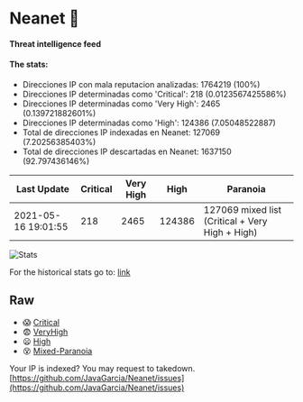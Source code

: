 # Neanet :hocho:
#### Threat intelligence feed
#### The stats:

- Direcciones IP con mala reputacion analizadas: 1764219 (100%)
- Direcciones IP determinadas como 'Critical':  218 (0.0123567425586%)
- Direcciones IP determinadas como 'Very High':  2465 (0.139721882601%)
- Direcciones IP determinadas como 'High':  124386 (7.05048522887)
- Total de direcciones IP indexadas en Neanet:  127069 (7.20256385403%)
- Total de direcciones IP descartadas en Neanet:  1637150 (92.797436146%)

| Last Update | Critical | Very High | High | Paranoia |
| --- | --- | --- | --- | --- |
| 2021-05-16 19:01:55 | 218 | 2465 | 124386 | 127069 mixed list (Critical + Very High + High)|

![Stats](https://docs.google.com/spreadsheets/d/e/2PACX-1vSnaNMIXVabIpDJjufMlzH7poXnshF3mgd8Is1g9ytUEzVsP5my4Trn8f-xkoLLQ38xpL3HtmUexLo6/pubchart?oid=501124687&format=image)

For the historical stats go to: [link](/stats.csv)
## Raw
- :scream: [Critical](https://raw.githubusercontent.com/JavaGarcia/Neanet/master/blacklists/neanet_critical.txt)
- :fearful: [VeryHigh](https://raw.githubusercontent.com/JavaGarcia/Neanet/master/blacklists/neanet_veryHigh.txtt)
- :frowning: [High](https://raw.githubusercontent.com/JavaGarcia/Neanet/master/blacklists/neanet_high.txt)
- :dizzy_face: [Mixed-Paranoia](https://raw.githubusercontent.com/JavaGarcia/Neanet/master/blacklists/neanet_all.txt)


Your IP is indexed? You may request to takedown. [https://github.com/JavaGarcia/Neanet/issues](https://github.com/JavaGarcia/Neanet/issues)












































































































































































































































































































































































































































































































































































































































































































































































































































































































































































































































































































































































































































































































































































































































































































































































































































































































































































































































































































































































































































































































































































































































































































































































































































































































































































































































































































































































































































































































































































































































































































































































































































































































































































































































































































































































































































































































































































































































































































































































































































































































































































































































































































































































































































































































































































































































































































































































































































































































































































































































































































































































































































































































































































































































































































































































































































































































































































































































































































































































































































































































































































































































































































































































































































































































































































































